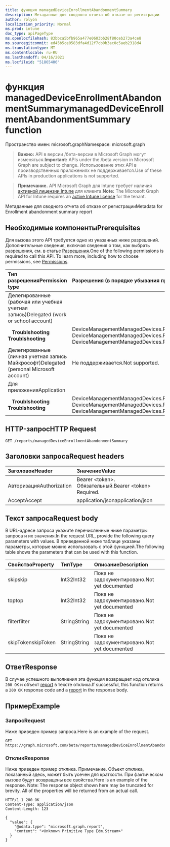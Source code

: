 ```yaml
---
title: функция managedDeviceEnrollmentAbandonmentSummary
description: Метаданные для сводного отчета об отказе от регистрации
author: rolyon
localization_priority: Normal
ms.prod: intune
doc_type: apiPageType
ms.openlocfilehash: 83bbca5bfb965a477e0603bb28f80ceb273a4ce8
ms.sourcegitcommit: ed45b5ce0583dfa4d12f7cb0b3ac0c5aeb2318d4
ms.translationtype: MT
ms.contentlocale: ru-RU
ms.lasthandoff: 04/16/2021
ms.locfileid: "51865406"
---
```

# <a name="manageddeviceenrollmentabandonmentsummary-function"></a><span data-ttu-id="4e15e-103">функция managedDeviceEnrollmentAbandonmentSummary</span><span class="sxs-lookup"><span data-stu-id="4e15e-103">managedDeviceEnrollmentAbandonmentSummary function</span></span>

<span data-ttu-id="4e15e-104">Пространство имен: microsoft.graph</span><span class="sxs-lookup"><span data-stu-id="4e15e-104">Namespace: microsoft.graph</span></span>

> <span data-ttu-id="4e15e-105">**Важно:** API в версии /бета-версии в Microsoft Graph могут изменяться.</span><span class="sxs-lookup"><span data-stu-id="4e15e-105">**Important:** APIs under the /beta version in Microsoft Graph are subject to change.</span></span> <span data-ttu-id="4e15e-106">Использование этих API в производственных приложениях не поддерживается.</span><span class="sxs-lookup"><span data-stu-id="4e15e-106">Use of these APIs in production applications is not supported.</span></span>

> <span data-ttu-id="4e15e-107">**Примечание.** API Microsoft Graph для Intune требует наличия [активной лицензии Intune](https://go.microsoft.com/fwlink/?linkid=839381) для клиента.</span><span class="sxs-lookup"><span data-stu-id="4e15e-107">**Note:** The Microsoft Graph API for Intune requires an [active Intune license](https://go.microsoft.com/fwlink/?linkid=839381) for the tenant.</span></span>

<span data-ttu-id="4e15e-108">Метаданные для сводного отчета об отказе от регистрации</span><span class="sxs-lookup"><span data-stu-id="4e15e-108">Metadata for Enrollment abandonment summary report</span></span>
## <a name="prerequisites"></a><span data-ttu-id="4e15e-109">Необходимые компоненты</span><span class="sxs-lookup"><span data-stu-id="4e15e-109">Prerequisites</span></span>
<span data-ttu-id="4e15e-p102">Для вызова этого API требуется одно из указанных ниже разрешений. Дополнительные сведения, включая сведения о том, как выбрать разрешения, см. в статье [Разрешения](/graph/permissions-reference).</span><span class="sxs-lookup"><span data-stu-id="4e15e-p102">One of the following permissions is required to call this API. To learn more, including how to choose permissions, see [Permissions](/graph/permissions-reference).</span></span>

|<span data-ttu-id="4e15e-112">Тип разрешения</span><span class="sxs-lookup"><span data-stu-id="4e15e-112">Permission type</span></span>|<span data-ttu-id="4e15e-113">Разрешения (в порядке убывания привилегий)</span><span class="sxs-lookup"><span data-stu-id="4e15e-113">Permissions (from most to least privileged)</span></span>|
|:---|:---|
|<span data-ttu-id="4e15e-114">Делегированные (рабочая или учебная учетная запись)</span><span class="sxs-lookup"><span data-stu-id="4e15e-114">Delegated (work or school account)</span></span>||
| <span data-ttu-id="4e15e-115">&nbsp;&nbsp; **Troublshooting**</span><span class="sxs-lookup"><span data-stu-id="4e15e-115">&nbsp; &nbsp; **Troublshooting**</span></span> | <span data-ttu-id="4e15e-116">DeviceManagementManagedDevices.ReadWrite.All, DeviceManagementManagedDevices.Read.All</span><span class="sxs-lookup"><span data-stu-id="4e15e-116">DeviceManagementManagedDevices.ReadWrite.All, DeviceManagementManagedDevices.Read.All</span></span>|
|<span data-ttu-id="4e15e-117">Делегированные (личная учетная запись Майкрософт)</span><span class="sxs-lookup"><span data-stu-id="4e15e-117">Delegated (personal Microsoft account)</span></span>|<span data-ttu-id="4e15e-118">Не поддерживается.</span><span class="sxs-lookup"><span data-stu-id="4e15e-118">Not supported.</span></span>|
|<span data-ttu-id="4e15e-119">Для приложения</span><span class="sxs-lookup"><span data-stu-id="4e15e-119">Application</span></span>||
| <span data-ttu-id="4e15e-120">&nbsp;&nbsp; **Troublshooting**</span><span class="sxs-lookup"><span data-stu-id="4e15e-120">&nbsp; &nbsp; **Troublshooting**</span></span> | <span data-ttu-id="4e15e-121">DeviceManagementManagedDevices.ReadWrite.All, DeviceManagementManagedDevices.Read.All</span><span class="sxs-lookup"><span data-stu-id="4e15e-121">DeviceManagementManagedDevices.ReadWrite.All, DeviceManagementManagedDevices.Read.All</span></span>|

## <a name="http-request"></a><span data-ttu-id="4e15e-122">HTTP-запрос</span><span class="sxs-lookup"><span data-stu-id="4e15e-122">HTTP Request</span></span>
<!-- {
  "blockType": "ignored"
}
-->
``` http
GET /reports/managedDeviceEnrollmentAbandonmentSummary
```

## <a name="request-headers"></a><span data-ttu-id="4e15e-123">Заголовки запроса</span><span class="sxs-lookup"><span data-stu-id="4e15e-123">Request headers</span></span>
|<span data-ttu-id="4e15e-124">Заголовок</span><span class="sxs-lookup"><span data-stu-id="4e15e-124">Header</span></span>|<span data-ttu-id="4e15e-125">Значение</span><span class="sxs-lookup"><span data-stu-id="4e15e-125">Value</span></span>|
|:---|:---|
|<span data-ttu-id="4e15e-126">Авторизация</span><span class="sxs-lookup"><span data-stu-id="4e15e-126">Authorization</span></span>|<span data-ttu-id="4e15e-127">Bearer &lt;token&gt;. Обязательный.</span><span class="sxs-lookup"><span data-stu-id="4e15e-127">Bearer &lt;token&gt; Required.</span></span>|
|<span data-ttu-id="4e15e-128">Accept</span><span class="sxs-lookup"><span data-stu-id="4e15e-128">Accept</span></span>|<span data-ttu-id="4e15e-129">application/json</span><span class="sxs-lookup"><span data-stu-id="4e15e-129">application/json</span></span>|

## <a name="request-body"></a><span data-ttu-id="4e15e-130">Текст запроса</span><span class="sxs-lookup"><span data-stu-id="4e15e-130">Request body</span></span>
<span data-ttu-id="4e15e-131">В URL-адресе запроса укажите перечисленные ниже параметры запроса и их значения.</span><span class="sxs-lookup"><span data-stu-id="4e15e-131">In the request URL, provide the following query parameters with values.</span></span>
<span data-ttu-id="4e15e-132">В приведенной ниже таблице указаны параметры, которые можно использовать с этой функцией.</span><span class="sxs-lookup"><span data-stu-id="4e15e-132">The following table shows the parameters that can be used with this function.</span></span>

|<span data-ttu-id="4e15e-133">Свойство</span><span class="sxs-lookup"><span data-stu-id="4e15e-133">Property</span></span>|<span data-ttu-id="4e15e-134">Тип</span><span class="sxs-lookup"><span data-stu-id="4e15e-134">Type</span></span>|<span data-ttu-id="4e15e-135">Описание</span><span class="sxs-lookup"><span data-stu-id="4e15e-135">Description</span></span>|
|:---|:---|:---|
|<span data-ttu-id="4e15e-136">skip</span><span class="sxs-lookup"><span data-stu-id="4e15e-136">skip</span></span>|<span data-ttu-id="4e15e-137">Int32</span><span class="sxs-lookup"><span data-stu-id="4e15e-137">Int32</span></span>|<span data-ttu-id="4e15e-138">Пока не задокументировано.</span><span class="sxs-lookup"><span data-stu-id="4e15e-138">Not yet documented</span></span>|
|<span data-ttu-id="4e15e-139">top</span><span class="sxs-lookup"><span data-stu-id="4e15e-139">top</span></span>|<span data-ttu-id="4e15e-140">Int32</span><span class="sxs-lookup"><span data-stu-id="4e15e-140">Int32</span></span>|<span data-ttu-id="4e15e-141">Пока не задокументировано.</span><span class="sxs-lookup"><span data-stu-id="4e15e-141">Not yet documented</span></span>|
|<span data-ttu-id="4e15e-142">filter</span><span class="sxs-lookup"><span data-stu-id="4e15e-142">filter</span></span>|<span data-ttu-id="4e15e-143">String</span><span class="sxs-lookup"><span data-stu-id="4e15e-143">String</span></span>|<span data-ttu-id="4e15e-144">Пока не задокументировано.</span><span class="sxs-lookup"><span data-stu-id="4e15e-144">Not yet documented</span></span>|
|<span data-ttu-id="4e15e-145">skipToken</span><span class="sxs-lookup"><span data-stu-id="4e15e-145">skipToken</span></span>|<span data-ttu-id="4e15e-146">String</span><span class="sxs-lookup"><span data-stu-id="4e15e-146">String</span></span>|<span data-ttu-id="4e15e-147">Пока не задокументировано.</span><span class="sxs-lookup"><span data-stu-id="4e15e-147">Not yet documented</span></span>|



## <a name="response"></a><span data-ttu-id="4e15e-148">Ответ</span><span class="sxs-lookup"><span data-stu-id="4e15e-148">Response</span></span>
<span data-ttu-id="4e15e-149">В случае успешного выполнения эта функция возвращает код отклика `200 OK` и объект [report](../resources/intune-shared-report.md) в тексте отклика.</span><span class="sxs-lookup"><span data-stu-id="4e15e-149">If successful, this function returns a `200 OK` response code and a [report](../resources/intune-shared-report.md) in the response body.</span></span>

## <a name="example"></a><span data-ttu-id="4e15e-150">Пример</span><span class="sxs-lookup"><span data-stu-id="4e15e-150">Example</span></span>
### <a name="request"></a><span data-ttu-id="4e15e-151">Запрос</span><span class="sxs-lookup"><span data-stu-id="4e15e-151">Request</span></span>
<span data-ttu-id="4e15e-152">Ниже приведен пример запроса.</span><span class="sxs-lookup"><span data-stu-id="4e15e-152">Here is an example of the request.</span></span>
``` http
GET https://graph.microsoft.com/beta/reports/managedDeviceEnrollmentAbandonmentSummary(skip=4,top=3,filter='parameterValue',skipToken='parameterValue')
```

### <a name="response"></a><span data-ttu-id="4e15e-153">Отклик</span><span class="sxs-lookup"><span data-stu-id="4e15e-153">Response</span></span>
<span data-ttu-id="4e15e-p104">Ниже приведен пример отклика. Примечание. Объект отклика, показанный здесь, может быть усечен для краткости. При фактическом вызове будут возвращены все свойства.</span><span class="sxs-lookup"><span data-stu-id="4e15e-p104">Here is an example of the response. Note: The response object shown here may be truncated for brevity. All of the properties will be returned from an actual call.</span></span>
``` http
HTTP/1.1 200 OK
Content-Type: application/json
Content-Length: 123

{
  "value": {
    "@odata.type": "microsoft.graph.report",
    "content": "<Unknown Primitive Type Edm.Stream>"
  }
}
```












